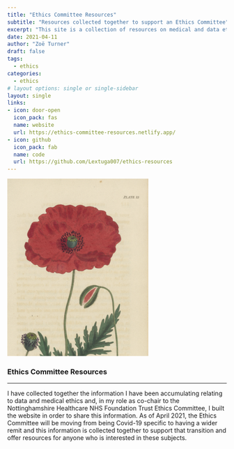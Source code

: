 ```yaml
---
title: "Ethics Committee Resources"
subtitle: "Resources collected together to support an Ethics Committee"
excerpt: "This site is a collection of resources on medical and data ethics resources, primarily to support the Nottinghamshire Healthcare NHS Foundation Trust Ethics Committee, but is available to anyone who is interested."
date: 2021-04-11
author: "Zoë Turner"
draft: false
tags:
  - ethics
categories:
  - ethics
# layout options: single or single-sidebar
layout: single
links:
- icon: door-open
  icon_pack: fas
  name: website
  url: https://ethics-committee-resources.netlify.app/
- icon: github
  icon_pack: fab
  name: code
  url: https://github.com/Lextuga007/ethics-resources
---
```


![Ethics Resources](featured-hex.png)

### Ethics Committee Resources
---

I have collected together the information I have been accumulating relating to data and medical ethics and, in my role as co-chair to the Nottinghamshire Healthcare NHS Foundation Trust Ethics Committee, I built the website in order to share this information. As of April 2021, the Ethics Committee will be moving from being Covid-19 specific to having a wider remit and this information is collected together to support that transition and offer resources for anyone who is interested in these subjects.
